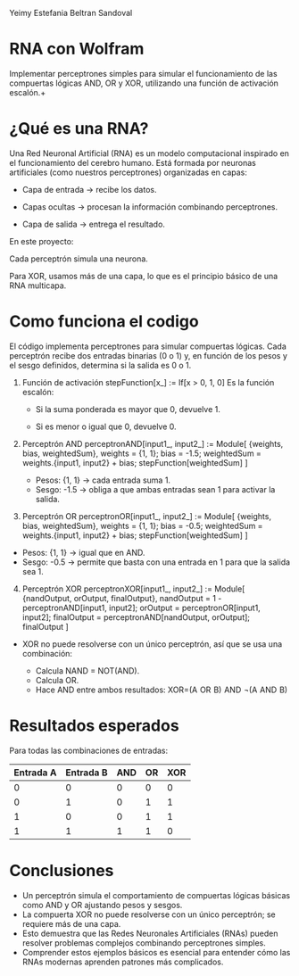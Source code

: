 Yeimy Estefania Beltran Sandoval
#                                                                   RNA con Wolfram

Implementar perceptrones simples para simular el funcionamiento de las compuertas lógicas AND, OR y XOR, utilizando una función de activación escalón.+

# ¿Qué es una RNA?

Una Red Neuronal Artificial (RNA) es un modelo computacional inspirado en el funcionamiento del cerebro humano. Está formada por neuronas artificiales (como nuestros perceptrones) organizadas en capas:

- Capa de entrada → recibe los datos.

- Capas ocultas → procesan la información combinando perceptrones.

- Capa de salida → entrega el resultado.

En este proyecto:

Cada perceptrón simula una neurona.

Para XOR, usamos más de una capa, lo que es el principio básico de una RNA multicapa.

# Como funciona el codigo 
El código implementa perceptrones para simular compuertas lógicas. Cada perceptrón recibe dos entradas binarias (0 o 1) y, en función de los pesos y el sesgo definidos, determina si la salida es 0 o 1.

1. Función de activación
   stepFunction[x_] := If[x > 0, 1, 0]
   Es la función escalón:

    - Si la suma ponderada es mayor que 0, devuelve 1.

    - Si es menor o igual que 0, devuelve 0.
  
2. Perceptrón AND
   perceptronAND[input1_, input2_] := Module[
    {weights, bias, weightedSum},
    weights = {1, 1};
    bias = -1.5;
    weightedSum = weights.{input1, input2} + bias;
    stepFunction[weightedSum]
   ]

   - Pesos: {1, 1} → cada entrada suma 1.
   - Sesgo: -1.5 → obliga a que ambas entradas sean 1 para activar la salida.

3. Perceptrón OR
   perceptronOR[input1_, input2_] := Module[
    {weights, bias, weightedSum},
    weights = {1, 1};
    bias = -0.5;
    weightedSum = weights.{input1, input2} + bias;
    stepFunction[weightedSum]
   ]

  - Pesos: {1, 1} → igual que en AND.
  - Sesgo: -0.5 → permite que basta con una entrada en 1 para que la salida sea 1.
    
4. Perceptrón XOR
   perceptronXOR[input1_, input2_] := Module[
    {nandOutput, orOutput, finalOutput},
    nandOutput = 1 - perceptronAND[input1, input2];
    orOutput = perceptronOR[input1, input2];
    finalOutput = perceptronAND[nandOutput, orOutput];
    finalOutput
  ]    

 - XOR no puede resolverse con un único perceptrón, así que se usa una combinación:

    - Calcula NAND = NOT(AND).
    - Calcula OR.
    - Hace AND entre ambos resultados:
      XOR=(A  OR  B)  AND  ¬(A  AND  B)

# Resultados esperados 

Para todas las combinaciones de entradas:

| Entrada A | Entrada B | AND | OR | XOR |
| --------- | --------- | --- | -- | --- |
| 0         | 0         | 0   | 0  | 0   |
| 0         | 1         | 0   | 1  | 1   |
| 1         | 0         | 0   | 1  | 1   |
| 1         | 1         | 1   | 1  | 0   |

# Conclusiones

- Un perceptrón simula el comportamiento de compuertas lógicas básicas como AND y OR ajustando pesos y sesgos.
- La compuerta XOR no puede resolverse con un único perceptrón; se requiere más de una capa.
- Esto demuestra que las Redes Neuronales Artificiales (RNAs) pueden resolver problemas complejos combinando perceptrones simples.
- Comprender estos ejemplos básicos es esencial para entender cómo las RNAs modernas aprenden patrones más complicados.
